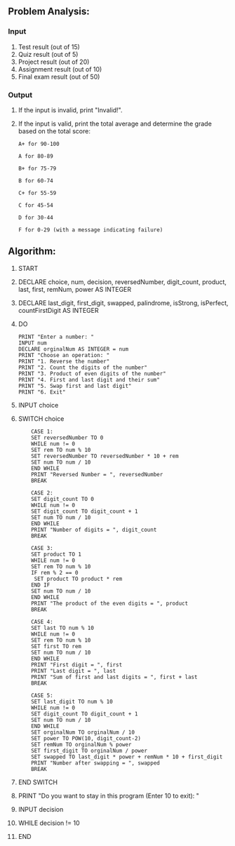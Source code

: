 
## Problem Analysis:
### Input

1. Test result (out of 15)
2. Quiz result (out of 5)
3. Project result (out of 20)
4. Assignment result (out of 10)
5. Final exam result (out of 50)

### Output
1. If the input is invalid, print "Invalid!".

2. If the input is valid, print the total average and determine the grade based on the total score:

       A+ for 90-100

       A for 80-89

       B+ for 75-79

       B for 60-74

       C+ for 55-59

       C for 45-54

       D for 30-44

       F for 0-29 (with a message indicating failure)


## Algorithm:
1. START

2. DECLARE choice, num, decision, reversedNumber, digit_count, product, last, first, remNum, power AS INTEGER
3. DECLARE last_digit, first_digit, swapped, palindrome, isStrong, isPerfect, countFirstDigit AS INTEGER

4. DO


       PRINT "Enter a number: "
       INPUT num
       DECLARE orginalNum AS INTEGER = num
       PRINT "Choose an operation: "
       PRINT "1. Reverse the number"
       PRINT "2. Count the digits of the number"
       PRINT "3. Product of even digits of the number"
       PRINT "4. First and last digit and their sum"
       PRINT "5. Swap first and last digit"
       PRINT "6. Exit"
5. INPUT choice

6. SWITCH choice

           CASE 1:
           SET reversedNumber TO 0
           WHILE num != 0
           SET rem TO num % 10
           SET reversedNumber TO reversedNumber * 10 + rem
           SET num TO num / 10
           END WHILE
           PRINT "Reversed Number = ", reversedNumber
           BREAK

           CASE 2:
           SET digit_count TO 0
           WHILE num != 0
           SET digit_count TO digit_count + 1
           SET num TO num / 10
           END WHILE
           PRINT "Number of digits = ", digit_count
           BREAK

           CASE 3:
           SET product TO 1
           WHILE num != 0
           SET rem TO num % 10
           IF rem % 2 == 0
            SET product TO product * rem
           END IF
           SET num TO num / 10
           END WHILE
           PRINT "The product of the even digits = ", product
           BREAK

           CASE 4:
           SET last TO num % 10
           WHILE num != 0
           SET rem TO num % 10
           SET first TO rem
           SET num TO num / 10
           END WHILE
           PRINT "First digit = ", first
           PRINT "Last digit = ", last
           PRINT "Sum of first and last digits = ", first + last
           BREAK

           CASE 5:
           SET last_digit TO num % 10
           WHILE num != 0
           SET digit_count TO digit_count + 1
           SET num TO num / 10
           END WHILE
           SET orginalNum TO orginalNum / 10
           SET power TO POW(10, digit_count-2)
           SET remNum TO orginalNum % power
           SET first_digit TO orginalNum / power
           SET swapped TO last_digit * power + remNum * 10 + first_digit
           PRINT "Number after swapping = ", swapped
           BREAK

7. END SWITCH


8. PRINT "Do you want to stay in this program (Enter 10 to exit): "
9. INPUT decision
10. WHILE decision != 10

11. END




